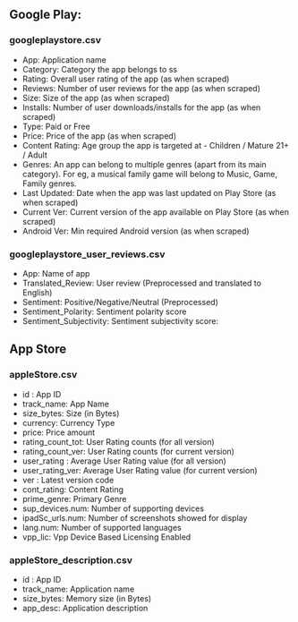 ## Google Play:
### googleplaystore.csv
- App: Application name
- Category: Category the app belongs to ss
- Rating: Overall user rating of the app (as when scraped)
- Reviews: Number of user reviews for the app (as when scraped)
- Size: Size of the app (as when scraped)
- Installs: Number of user downloads/installs for the app (as when scraped)
- Type: Paid or Free
- Price: Price of the app (as when scraped)
- Content Rating: Age group the app is targeted at - Children / Mature 21+ / Adult
- Genres: An app can belong to multiple genres (apart from its main category). For eg, a musical family game will belong to Music, Game, Family genres.
- Last Updated: Date when the app was last updated on Play Store (as when scraped)
- Current Ver: Current version of the app available on Play Store (as when scraped)
- Android Ver: Min required Android version (as when scraped)

### googleplaystore_user_reviews.csv
- App: Name of app
- Translated_Review: User review (Preprocessed and translated to English)
- Sentiment: Positive/Negative/Neutral (Preprocessed)
- Sentiment_Polarity: Sentiment polarity score
- Sentiment_Subjectivity: Sentiment subjectivity score:

## App Store
### appleStore.csv
- id : App ID
- track_name: App Name
- size_bytes: Size (in Bytes)
- currency: Currency Type
- price: Price amount
- rating_count_tot: User Rating counts (for all version)
- rating_count_ver: User Rating counts (for current version)
- user_rating : Average User Rating value (for all version)
- user_rating_ver: Average User Rating value (for current version)
- ver : Latest version code
- cont_rating: Content Rating
- prime_genre: Primary Genre
- sup_devices.num: Number of supporting devices
- ipadSc_urls.num: Number of screenshots showed for display
- lang.num: Number of supported languages
- vpp_lic: Vpp Device Based Licensing Enabled

### appleStore_description.csv
- id : App ID
- track_name: Application name
- size_bytes: Memory size (in Bytes)
- app_desc: Application description
